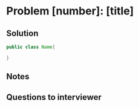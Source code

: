 # Problem [number]: [title]

## Solution

```java
public class Name{

}
```

## Notes

## Questions to interviewer
